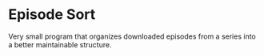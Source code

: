 # Episode Sort

Very small program that organizes downloaded episodes from a series into a 
better maintainable structure.